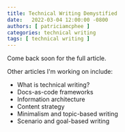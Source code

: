 ```yaml
---
title: Technical Writing Demystified
date:   2022-03-04 12:00:00 -0800
authors: [ patriciamcphee ]
categories: technical writing
tags: [ technical writing ]
---
```


Come back soon for the full article.

Other articles I'm working on include: 

- What is technical writing?
- Docs-as-code frameworks
- Information architecture
- Content strategy
- Minimalism and topic-based writing
- Scenario and goal-based writing

